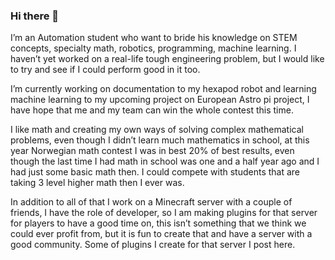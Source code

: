 ### Hi there 👋
I’m an Automation student who want to bride his knowledge on STEM concepts, specialty math, robotics, programming, machine learning. I haven’t yet worked on a real-life tough engineering problem, but I would like to try and see if I could perform good in it too. 

I’m currently working on documentation to my hexapod robot and learning machine learning to my upcoming project on European Astro pi project, I have hope that me and my team can win the whole contest this time. 

I like math and creating my own ways of solving complex mathematical problems, even though I didn’t learn much mathematics in school, at this year Norwegian math contest I was in best 20% of best results, even though the last time I had math in school was one and a half year ago and I had just some basic math then. I could compete with students that are taking 3 level higher math then I ever was.

In addition to all of that I work on a Minecraft server with a couple of friends, I have the role of developer, so I am making plugins for that server for players to have a good time on, this isn’t something that we think we could ever profit from, but it is fun to create that and have a server with a good community. Some of plugins I create for that server I post here. 
